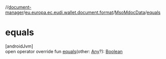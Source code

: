 //[document-manager](../../../index.md)/[eu.europa.ec.eudi.wallet.document.format](../index.md)/[MsoMdocData](index.md)/[equals](equals.md)

# equals

[androidJvm]\
open operator override fun [equals](equals.md)(other: [Any](https://kotlinlang.org/api/latest/jvm/stdlib/kotlin/-any/index.html)?): [Boolean](https://kotlinlang.org/api/latest/jvm/stdlib/kotlin/-boolean/index.html)
